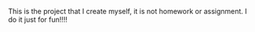 This is the project that I create myself, it is not homework or assignment. 
I do it just for fun!!!!
